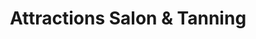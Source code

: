 ---
title: "Attractions Salon & Tanning"
url: /alpena/attractions-salon-und-tanning/
shop: Friseur
---